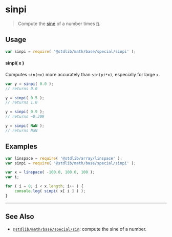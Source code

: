 <!--

@license Apache-2.0

Copyright (c) 2018 The Stdlib Authors.

Licensed under the Apache License, Version 2.0 (the "License");
you may not use this file except in compliance with the License.
You may obtain a copy of the License at

   http://www.apache.org/licenses/LICENSE-2.0

Unless required by applicable law or agreed to in writing, software
distributed under the License is distributed on an "AS IS" BASIS,
WITHOUT WARRANTIES OR CONDITIONS OF ANY KIND, either express or implied.
See the License for the specific language governing permissions and
limitations under the License.

-->

# sinpi

> Compute the [sine][@stdlib/math/base/special/sin] of a number times [π][@stdlib/constants/float64/pi].

<section class="usage">

## Usage

```javascript
var sinpi = require( '@stdlib/math/base/special/sinpi' );
```

#### sinpi( x )

Computes `sin(πx)` more accurately than `sin(pi*x)`, especially for large `x`.

```javascript
var y = sinpi( 0.0 );
// returns 0.0

y = sinpi( 0.5 );
// returns 1.0

y = sinpi( 0.9 );
// returns ~0.309

y = sinpi( NaN );
// returns NaN
```

</section>

<!-- /.usage -->

<section class="examples">

## Examples

<!-- eslint no-undef: "error" -->

```javascript
var linspace = require( '@stdlib/array/linspace' );
var sinpi = require( '@stdlib/math/base/special/sinpi' );

var x = linspace( -100.0, 100.0, 100 );
var i;

for ( i = 0; i < x.length; i++ ) {
    console.log( sinpi( x[ i ] ) );
}
```

</section>

<!-- /.examples -->

<!-- Section for related `stdlib` packages. Do not manually edit this section, as it is automatically populated. -->

<section class="related">

* * *

## See Also

-   [`@stdlib/math/base/special/sin`][@stdlib/math/base/special/sin]: compute the sine of a number.

</section>

<!-- /.related -->

<!-- Section for all links. Make sure to keep an empty line after the `section` element and another before the `/section` close. -->

<section class="links">

[@stdlib/constants/float64/pi]: https://github.com/stdlib-js/stdlib/tree/develop/lib/node_modules/%40stdlib/constants/float64/pi

<!-- <related-links> -->

[@stdlib/math/base/special/sin]: https://github.com/stdlib-js/stdlib/tree/develop/lib/node_modules/%40stdlib/math/base/special/sin

<!-- </related-links> -->

</section>

<!-- /.links -->
